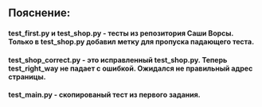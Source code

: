## Пояснение:
#### test_first.py и test_shop.py - тесты из репозитория Саши Ворсы. Только в test_shop.py добавил метку для пропуска падающего теста.
#### test_shop_correct.py - это исправленный test_shop.py. Теперь test_right_way не падает с ошибкой. Ожидался не правильный адрес страницы.
#### test_main.py - скопированый тест из первого задания.
